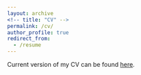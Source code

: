 ```yaml
---
layout: archive
<!-- title: "CV" -->
permalink: /cv/
author_profile: true
redirect_from:
  - /resume
---
```



Current version of my CV can be found [here](../files/cv_kopanicakova.pdf). 

<!-- <object data="../files/cv_kopanicakova.pdf" width="1000" height="1000" type='application/pdf'></object> -->